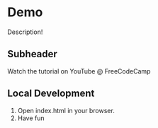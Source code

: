 # Demo

Description!

## Subheader

Watch the tutorial on YouTube @ FreeCodeCamp

## Local Development

1. Open index.html in your browser.
2. Have fun